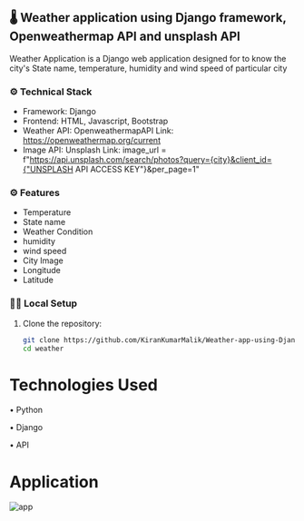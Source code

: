 ## 🌡️ Weather application using Django framework, Openweathermap API and unsplash API

Weather Application is a Django web application designed for to know the city's State name, temperature, humidity and wind speed of particular city

### ⚙️ Technical Stack

- Framework: Django
- Frontend: HTML, Javascript, Bootstrap
- Weather API: OpenweathermapAPI
    Link: https://openweathermap.org/current
- Image API: Unsplash
    Link: image_url = f"https://api.unsplash.com/search/photos?query={city}&client_id={"UNSPLASH API ACCESS KEY"}&per_page=1"

### ⚙️ Features

- Temperature
- State name
- Weather Condition
- humidity
- wind speed
- City Image
- Longitude
- Latitude

### 👩‍💻 Local Setup

1. Clone the repository:
   ```bash
   git clone https://github.com/KiranKumarMalik/Weather-app-using-Django-and-OpenweatherAPI.git
   cd weather


# Technologies Used
• Python

• Django

• API

# Application

![app](https://github.com/KiranKumarMalik/Weather-app-using-Django-and-OpenweatherAPI/blob/c89ba972b754cb0520191dcc24fdb3e1c4404d38/ss/app1.png)




